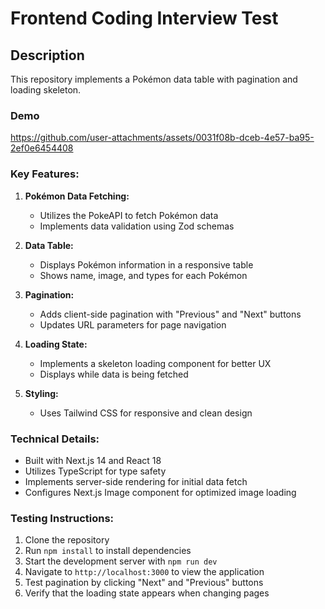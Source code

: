 # Frontend Coding Interview Test

## Description

This repository implements a Pokémon data table with pagination and loading skeleton.

### Demo

https://github.com/user-attachments/assets/0031f08b-dceb-4e57-ba95-2ef0e6454408

### Key Features:

1. **Pokémon Data Fetching:**
   - Utilizes the PokeAPI to fetch Pokémon data
   - Implements data validation using Zod schemas

2. **Data Table:**
   - Displays Pokémon information in a responsive table
   - Shows name, image, and types for each Pokémon

3. **Pagination:**
   - Adds client-side pagination with "Previous" and "Next" buttons
   - Updates URL parameters for page navigation

4. **Loading State:**
   - Implements a skeleton loading component for better UX
   - Displays while data is being fetched

5. **Styling:**
   - Uses Tailwind CSS for responsive and clean design

### Technical Details:

- Built with Next.js 14 and React 18
- Utilizes TypeScript for type safety
- Implements server-side rendering for initial data fetch
- Configures Next.js Image component for optimized image loading

### Testing Instructions:

1. Clone the repository
2. Run `npm install` to install dependencies
3. Start the development server with `npm run dev`
4. Navigate to `http://localhost:3000` to view the application
5. Test pagination by clicking "Next" and "Previous" buttons
6. Verify that the loading state appears when changing pages

